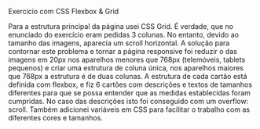 Exercicio com CSS Flexbox & Grid

Para a estrutura principal da página usei CSS Grid. 
É verdade, que no enunciado do exercício eram pedidas 3 colunas. No entanto, devido ao tamanho das imagens, aparecia um scroll horizontal. A solução para contornar este problema e tornar a página responsive foi reduzir o das imagens em 20px nos aparelhos menores que 768px (telemóveis, tablets pequenos) e criar uma estrutura de coluna única, nos aparelhos maiores que 768px a estrutura é de duas colunas.
A estrutura de cada cartão está definida com flexbox, e fiz 6 cartões com descrições e textos de tamanhos diferentes para que se possa entender que as medidas establecidas foram cumpridas. No caso das descrições isto foi conseguido com um overflow: scroll. Também adicionei variáveis em CSS para facilitar o trabalho com as diferentes cores e tamanhos.
